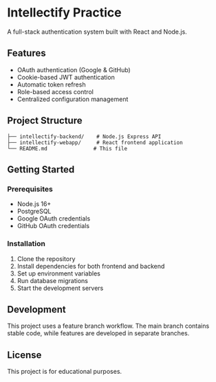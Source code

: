 # Intellectify Practice

A full-stack authentication system built with React and Node.js.

## Features

- OAuth authentication (Google & GitHub)
- Cookie-based JWT authentication
- Automatic token refresh
- Role-based access control
- Centralized configuration management

## Project Structure

```
├── intellectify-backend/    # Node.js Express API
├── intellectify-webapp/     # React frontend application
└── README.md               # This file
```

## Getting Started

### Prerequisites

- Node.js 16+
- PostgreSQL
- Google OAuth credentials
- GitHub OAuth credentials

### Installation

1. Clone the repository
2. Install dependencies for both frontend and backend
3. Set up environment variables
4. Run database migrations
5. Start the development servers

## Development

This project uses a feature branch workflow. The main branch contains stable code, while features are developed in separate branches.

## License

This project is for educational purposes.
